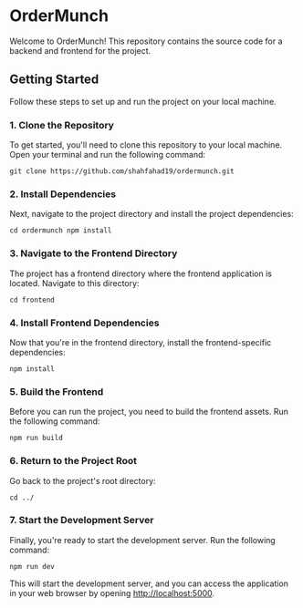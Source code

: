 # OrderMunch

Welcome to OrderMunch! This repository contains the source code for a backend and frontend for the project.

## Getting Started

Follow these steps to set up and run the project on your local machine.

### 1. Clone the Repository

To get started, you'll need to clone this repository to your local machine. Open your terminal and run the following command:

`
git clone https://github.com/shahfahad19/ordermunch.git
`

### 2. Install Dependencies

Next, navigate to the project directory and install the project dependencies:

`
cd ordermunch
npm install
`

### 3. Navigate to the Frontend Directory

The project has a frontend directory where the frontend application is located. Navigate to this directory:

`
cd frontend
`

### 4. Install Frontend Dependencies

Now that you're in the frontend directory, install the frontend-specific dependencies:

`
npm install
`

### 5. Build the Frontend

Before you can run the project, you need to build the frontend assets. Run the following command:

`
npm run build
`

### 6. Return to the Project Root

Go back to the project's root directory:

`
cd ../
`

### 7. Start the Development Server

Finally, you're ready to start the development server. Run the following command:

`
npm run dev
`

This will start the development server, and you can access the application in your web browser by opening [http://localhost:5000](http://localhost:5000).